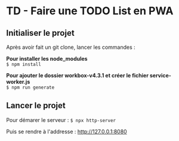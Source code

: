 # TD - Faire une TODO List en PWA

## Initialiser le projet

Après avoir fait un git clone, lancer les commandes :  

**Pour installer les node_modules**  
```$ npm install```

**Pour ajouter le dossier workbox-v4.3.1 et créer le fichier service-worker.js**  
```$ npm run generate```

## Lancer le projet

Pour démarer le serveur :
```$ npx http-server```

Puis se rendre à l'addresse :
http://127.0.0.1:8080
